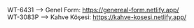 WT-6431 --> Genel Form: https://genereal-form.netlify.app/ <br>
WT-3083P --> Kahve Köşesi: https://kahve-kosesi.netlify.app/ <br>
